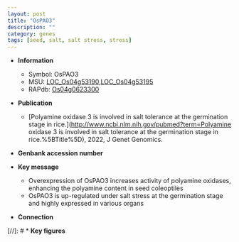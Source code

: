 ```yaml
---
layout: post
title: "OsPAO3"
description: ""
category: genes
tags: [seed, salt, salt stress, stress]
---
```


* **Information**  
    + Symbol: OsPAO3  
    + MSU: [LOC_Os04g53190](http://rice.uga.edu/cgi-bin/ORF_infopage.cgi?orf=LOC_Os04g53190),[LOC_Os04g53195](http://rice.uga.edu/cgi-bin/ORF_infopage.cgi?orf=LOC_Os04g53195)  
    + RAPdb: [Os04g0623300](http://rapdb.dna.affrc.go.jp/viewer/gbrowse_details/irgsp1?name=Os04g0623300)  

* **Publication**  
    + [Polyamine oxidase 3 is involved in salt tolerance at the germination stage in rice.](http://www.ncbi.nlm.nih.gov/pubmed?term=Polyamine oxidase 3 is involved in salt tolerance at the germination stage in rice.%5BTitle%5D), 2022, J Genet Genomics.

* **Genbank accession number**  

* **Key message**  
    + Overexpression of OsPAO3 increases activity of polyamine oxidases, enhancing the polyamine content in seed coleoptiles
    + OsPAO3 is up-regulated under salt stress at the germination stage and highly expressed in various organs

* **Connection**  

[//]: # * **Key figures**  


